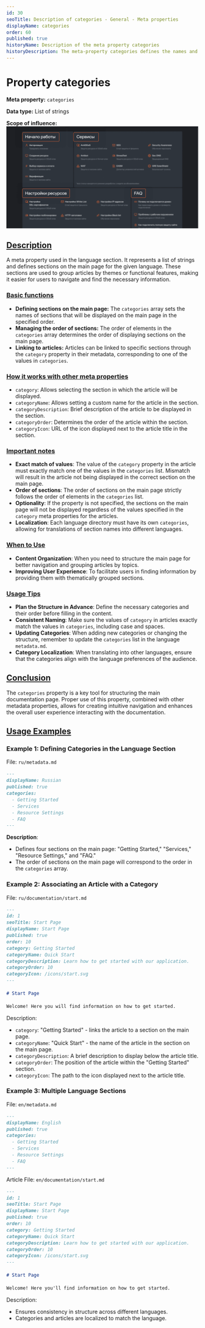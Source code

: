 ```yaml
---
id: 30
seoTitle: Description of categories - General - Meta properties
displayName: categories
order: 60
published: true
historyName: Description of the meta property categories
historyDescription: The meta-property categories defines the names and order of sections on the main page.
---
```


# Property categories

**Meta property:** `categories`

**Data type:** List of strings

**Scope of influence:**
![Property influence](https://raw.githubusercontent.com/SolarSpaceTech/product-documentation-help/refs/heads/main/ru/images/category.png)


## [Description](description)

A meta property used in the language section. It represents a list of strings and defines sections on the main page for the given language.
These sections are used to group articles by themes or functional features, making it easier for users to navigate and find the necessary information.


### [Basic functions](basic-functions)

- **Defining sections on the main page:** The `categories` array sets the names of sections that will be displayed on the main page in the specified order.
- **Managing the order of sections:** The order of elements in the `categories` array determines the order of displaying sections on the main page.
- **Linking to articles:** Articles can be linked to specific sections through the `category` property in their metadata, corresponding to one
  of the values in `categories`.


### [How it works with other meta properties](with-other-properties)

- `category`: Allows selecting the section in which the article will be displayed.
- `categoryName`: Allows setting a custom name for the article in the section.
- `categoryDescription`: Brief description of the article to be displayed in the section.
- `categoryOrder`: Determines the order of the article within the section.
- `categoryIcon`: URL of the icon displayed next to the article title in the section.


### [Important notes](notes)

- **Exact match of values**: The value of the `category` property in the article must exactly match one of the values in the `categories` list.
  Mismatch will result in the article not being displayed in the correct section on the main page.
- **Order of sections**: The order of sections on the main page strictly follows the order of elements in the `categories` list.
- **Optionality**: If the property is not specified, the sections on the main page will not be displayed regardless of the values specified
  in the `category` meta properties for the articles.
- **Localization**: Each language directory must have its own `categories`, allowing for translations of section names
  into different languages.


### [When to Use](when-to-use)

- **Content Organization**: When you need to structure the main page for better navigation and grouping articles by topics.
- **Improving User Experience**: To facilitate users in finding information by providing them with thematically grouped sections.


### [Usage Tips](advice)

- **Plan the Structure in Advance**: Define the necessary categories and their order before filling in the content.
- **Consistent Naming**: Make sure the values of `category` in articles exactly match the values in `categories`, including case and spaces.
- **Updating Categories**: When adding new categories or changing the structure, remember to update the `categories` list in the language `metadata.md`.
- **Category Localization**: When translating into other languages, ensure that the categories align with the language preferences of the audience.


## [Conclusion](conclusion)

The `categories` property is a key tool for structuring the main documentation page. Proper use of this property, combined with other metadata properties, allows for creating intuitive navigation and enhances the overall user experience interacting with the documentation.


## [Usage Examples](examples)

### Example 1: Defining Categories in the Language Section

File: `ru/metadata.md`

```markdown
---
displayName: Russian
published: true
categories:
  - Getting Started
  - Services
  - Resource Settings
  - FAQ
---
```

**Description**:

- Defines four sections on the main page: "Getting Started," "Services," "Resource Settings," and "FAQ."
- The order of sections on the main page will correspond to the order in the `categories` array.


### Example 2: Associating an Article with a Category

File: `ru/documentation/start.md`

```markdown
---
id: 1
seoTitle: Start Page
displayName: Start Page
published: true
order: 10
category: Getting Started
categoryName: Quick Start
categoryDescription: Learn how to get started with our application.
categoryOrder: 10
categoryIcon: /icons/start.svg
---

# Start Page

Welcome! Here you will find information on how to get started.
```

Description:

- `category`: "Getting Started" - links the article to a section on the main page.
- `categoryName`: "Quick Start" - the name of the article in the section on the main page.
- `categoryDescription`: A brief description to display below the article title.
- `categoryOrder`: The position of the article within the "Getting Started" section.
- `categoryIcon`: The path to the icon displayed next to the article title.


### Example 3: Multiple Language Sections

File: `en/metadata.md`

```markdown
---
displayName: English
published: true
categories:
  - Getting Started
  - Services
  - Resource Settings
  - FAQ
---
```

Article File: `en/documentation/start.md`

```markdown
---
id: 1
seoTitle: Start Page
displayName: Start Page
published: true
order: 10
category: Getting Started
categoryName: Quick Start
categoryDescription: Learn how to get started with our application.
categoryOrder: 10
categoryIcon: /icons/start.svg
---

# Start Page

Welcome! Here you'll find information on how to get started.
```

Description:

- Ensures consistency in structure across different languages.
- Categories and articles are localized to match the language.
